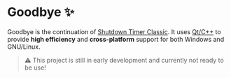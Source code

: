 # Goodbye ✨

Goodbye is the continuation of [Shutdown Timer Classic](https://github.com/lukaslangrock/ShutdownTimerClassic). It uses [Qt/C++](https://www.qt.io/) to provide **high efficiency** and **cross-platform** support for both Windows and GNU/Linux.

> ⚠ This project is still in early development and currently not ready to be use!
